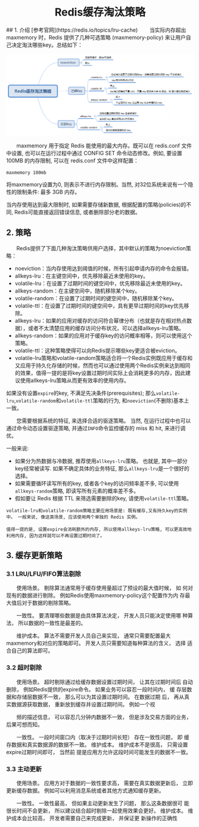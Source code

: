 <center><h1>Redis缓存淘汰策略</h1></center>
## 1. 介绍
[参考官网](https://redis.io/topics/lru-cache)
&#160; &#160; &#160; &#160;当实际内存超出 maxmemory 时，Redis 提供了几种可选策略 (maxmemory-policy) 来让用户自己决定淘汰哪些key。总结如下：

![Redis缓存淘汰策略](../../pictures/nosql/redis/basic_redis/Redis缓存淘汰策略.png)

&#160; &#160; &#160; &#160;maxmemory 用于指定 Redis 能使用的最大内存。既可以在 redis.conf 文件中设置, 也可以在运行过程中通过 CONFIG SET 命令动态修改。例如, 要设置 100MB 的内存限制, 可以在 redis.conf 文件中这样配置：

```
maxmemory 100mb
```
将maxmemory设置为0, 则表示不进行内存限制。当然, 对32位系统来说有一个隐性的限制条件: 最多 3GB 内存。

当内存使用达到最大限制时, 如果需要存储新数据, 根据配置的策略(policies)的不同, Redis可能直接返回错误信息, 或者删除部分老的数据。

## 2. 策略
&#160; &#160; &#160; &#160;Redis提供了下面几种淘汰策略供用户选择，其中默认的策略为noeviction策略：

- noeviction：当内存使用达到阈值的时候，所有引起申请内存的命令会报错。
- allkeys-lru：在主键空间中，优先移除最近未使用的key。
- volatile-lru：在设置了过期时间的键空间中，优先移除最近未使用的key。
- allkeys-random：在主键空间中，随机移除某个key。
- volatile-random：在设置了过期时间的键空间中，随机移除某个key。
- volatile-ttl：在设置了过期时间的键空间中，具有更早过期时间的key优先移除。
- allkeys-lru：如果的应用对缓存的访问符合幂律分布（也就是存在相对热点数据），或者不太清楚应用的缓存访问分布状况，可以选择allkeys-lru策略。
- allkeys-random：如果的应用对于缓存key的访问概率相等，则可以使用这个策略。
- volatile-ttl：这种策略使得可以向Redis提示哪些key更适合被eviction。
- volatile-lru策略和volatile-random策略适合将一个Redis实例既应用于缓存和又应用于持久化存储的时候，然而也可以通过使用两个Redis实例来达到相同的效果，值得一提的是将key设置过期时间实际上会消耗更多的内存，因此建议使用allkeys-lru策略从而更有效率的使用内存。

如果没有设置`expire`的key, 不满足先决条件(prerequisites); 那么`volatile-lru`,`volatile-random`和`volatile-ttl`策略的行为, 和`noeviction`(不删除)基本上一致。

&#160; &#160; &#160; &#160;您需要根据系统的特征, 来选择合适的驱逐策略。 当然, 在运行过程中也可以通过命令动态设置驱逐策略, 并通过`INFO`命令监控缓存的 miss 和 hit, 来进行调优。

一般来说:

- 如果分为热数据与冷数据, 推荐使用`allkeys-lru`策略。 也就是, 其中一部分key经常被读写. 如果不确定具体的业务特征, 那么`allkeys-lru`是一个很好的选择。
- 如果需要循环读写所有的key, 或者各个key的访问频率差不多, 可以使用`allkeys-random`策略, 即读写所有元素的概率差不多。
- 假如要让 Redis 根据 TTL 来筛选需要删除的key, 请使用`volatile-ttl`策略。

```
volatile-lru和volatile-random策略主要应用场景是: 既有缓存,又有持久key的实例中。 一般来说, 像这类场景, 应该使用两个单独的 Redis 实例。

值得一提的是, 设置expire会消耗额外的内存, 所以使用allkeys-lru策略, 可以更高效地利用内存, 因为这样就可以不再设置过期时间了。
```

## 3. 缓存更新策略
### 3.1 LRU/LFU/FIFO算法剔除
&#160; &#160; &#160; &#160;使用场景。 剔除算法通常用于缓存使用量超过了预设的最大值时候， 如
何对现有的数据进行剔除。 例如Redis使用maxmemory-policy这个配置作为内
存最大值后对于数据的剔除策略。

&#160; &#160; &#160; &#160;一致性。 要清理哪些数据是由具体算法决定， 开发人员只能决定使用哪
种算法， 所以数据的一致性是最差的。

&#160; &#160; &#160; &#160;维护成本。 算法不需要开发人员自己来实现， 通常只需要配置最大
maxmemory和对应的策略即可。 开发人员只需要知道每种算法的含义， 选择
适合自己的算法即可。

### 3.2 超时剔除
&#160; &#160; &#160; &#160;使用场景。 超时剔除通过给缓存数据设置过期时间， 让其在过期时间后
自动删除， 例如Redis提供的expire命令。 如果业务可以容忍一段时间内， 缓
存层数据和存储层数据不一致， 那么可以为其设置过期时间。 在数据过期
后， 再从真实数据源获取数据， 重新放到缓存并设置过期时间。 例如一个视

&#160; &#160; &#160; &#160;频的描述信息， 可以容忍几分钟内数据不一致， 但是涉及交易方面的业务，
后果可想而知。

&#160; &#160; &#160; &#160;一致性。 一段时间窗口内（取决于过期时间长短） 存在一致性问题， 即
缓存数据和真实数据源的数据不一致。
维护成本。 维护成本不是很高， 只需设置expire过期时间即可， 当然前
提是应用方允许这段时间可能发生的数据不一致。


### 3.3 主动更新
&#160; &#160; &#160; &#160;使用场景。 应用方对于数据的一致性要求高， 需要在真实数据更新后，
立即更新缓存数据。 例如可以利用消息系统或者其他方式通知缓存更新。

&#160; &#160; &#160; &#160;一致性。 一致性最高， 但如果主动更新发生了问题， 那么这条数据很可
能很长时间不会更新， 所以建议结合超时剔除一起使用效果会更好。
维护成本。 维护成本会比较高， 开发者需要自己来完成更新， 并保证更
新操作的正确性 
&#160; &#160; &#160; &#160;
